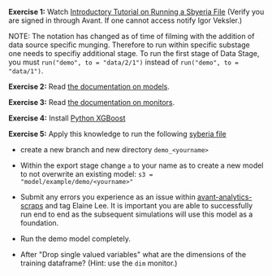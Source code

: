 **Exercise 1:** Watch [Introductory Tutorial on Running a Sbyeria File](https://www.youtube.com/watch?v=mpo8T6TiBvk) (Verify you are signed in through Avant. If one cannot access notify Igor Veksler.)

NOTE: The notation has changed as of time of filming with the addition of data source specific munging.  Therefore to run within specific substage one needs to specifiy additional stage.  To run the first stage of Data Stage, you must `run("demo", to = "data/2/1")` instead of `run("demo", to = "data/1")`.

**Exercise 2:** Read [the documentation on models](https://github.com/avantcredit/avant-analytics/blob/master/models/README.md).

**Exercise 3:** Read [the documentation on monitors](https://github.com/avantcredit/avant-analytics/tree/master/lib/debug/monitors).

**Exercise 4:** Install [Python XGBoost](https://github.com/dmlc/xgboost/tree/master/python-package)

**Exercise 5:** Apply this knowledge to run the following [syberia file](https://github.com/avantcredit/avant-analytics/blob/master/models/examples/demo/demo.R)  

* create a new branch and new directory `demo_<yourname>` 

* Within the export stage change `a` to your name as to create a new model to not overwrite an existing model: `s3 = "model/example/demo/<yourname>"`  

* Submit any errors you experience as an issue within [avant-analytics-scraps](https://github.com/avantcredit/avant-analytics-scraps) and tag Elaine Lee.  It is important you are able to successfully run end to end as the subsequent simulations will use this model as a foundation. 

* Run the demo model completely.

* After "Drop single valued variables" what are the dimensions of the training dataframe? (Hint: use the `dim` monitor.)
